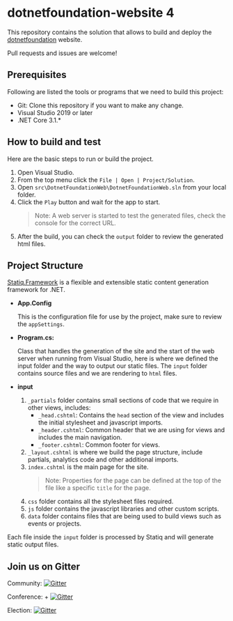# dotnetfoundation-website 4

This repository contains the solution that allows to build and deploy the [dotnetfoundation](https://dotnetfoundation.org/) website.

Pull requests and issues are welcome!

## Prerequisites

Following are listed the tools or programs that we need to build this project:

* Git: Clone this repository if you want to make any change.
* Visual Studio 2019 or later
* .NET Core 3.1.*

## How to build and test

Here are the basic steps to run or build the project.

1. Open Visual Studio.
1. From the top menu click the `File | Open | Project/Solution`.
1. Open `src\DotnetFoundationWeb\DotnetFoundationWeb.sln` from your local folder.
1. Click the `Play` button and wait for the app to start.
    > Note: A web server is started to test the generated files, check the console for the correct URL.
1. After the build, you can check the `output` folder to review the generated html files.

## Project Structure

[Statiq.Framework](https://github.com/statiqdev/Statiq.Framework) is a flexible and extensible static content generation framework for .NET.


* **App.Config**

    This is the configuration file for use by the project, make sure to review the `appSettings`.

* **Program.cs:**

    Class that handles the generation of the site and the start of the web server when running from Visual Studio, here is where we defined the input folder and the way to output our static files.
    The `input` folder contains source files and we are rendering to `html` files.

* **input**

    1. `_partials` folder contains small sections of code that we require in other views, includes:
        * `_head.cshtml`: Contains the `head` section of the view and includes the initial stylesheet and javascript imports.
        * `_header.cshtml`: Common header that we are using for views and includes the main navigation.
        * `_footer.cshtml`: Common footer for views.
    1. `_layout.cshtml` is where we build the page structure, include partials, analytics code and other additional imports.
    1. `index.cshtml` is the main page for the site.
        > Note: Properties for the page can be defined at the top of the file like a specific `title` for the page.
    1. `css` folder contains all the stylesheet files required. 
    1. `js` folder contains the javascript libraries and other custom scripts.
    1. `data` folder contains files that are being used to build views such as events or projects.

Each file inside the `input` folder is processed by Statiq and will generate static output files.

## Join us on Gitter

Community:
[![Gitter](https://badges.gitter.im/dotnet-foundation/election.svg)](https://gitter.im/dotnet-foundation/community?source=orgpage)

Conference: +
[![Gitter](https://badges.gitter.im/dotnet-foundation/election.svg)](https://gitter.im/dotnet-foundation/conference-chat?source=orgpage)

Election:
[![Gitter](https://badges.gitter.im/dotnet-foundation/election.svg)](https://gitter.im/dotnet-foundation/election?source=orgpage)
